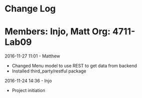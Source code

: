 # Change Log
Members: Injo, Matt
Org: 4711-Lab09
==============================

2016-11-27 11:01 - Matthew
- Changed Menu model to use REST to get data from backend
- Installed third_party/restful package

2016-11-24 14:36 - Injo
- Project initiation